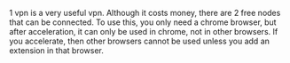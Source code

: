 1 vpn is a very useful vpn. Although it costs money, there are 2 free nodes that can be connected. To use this, you only need a chrome browser, but after acceleration, it can only be used in chrome, not in other browsers. If you accelerate, then other browsers cannot be used unless you add an extension in that browser.
